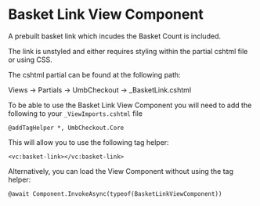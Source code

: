 # Basket Link View Component

A prebuilt basket link which incudes the Basket Count is included.

The link is unstyled and either requires styling within the partial cshtml file or using CSS.

The cshtml partial can be found at the following path:

Views -> Partials -> UmbCheckout -> \_BasketLink.cshtml

To be able to use the Basket Link View Component you will need to add the following to your `_ViewImports.cshtml` file

```cshtml
@addTagHelper *, UmbCheckout.Core
```

This will allow you to use the following tag helper:

```cshtml
<vc:basket-link></vc:basket-link>
```

Alternatively, you can load the View Component without using the tag helper:

```cshtml
@await Component.InvokeAsync(typeof(BasketLinkViewComponent))
```
